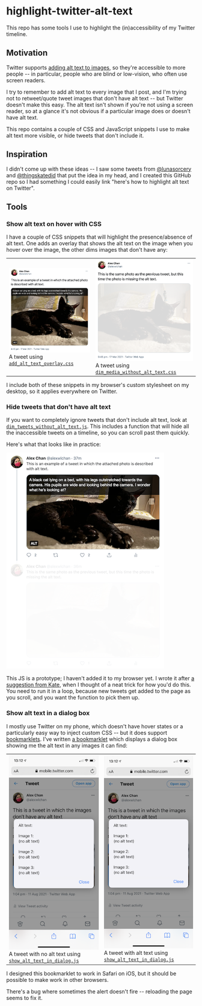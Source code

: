 # highlight-twitter-alt-text

This repo has some tools I use to highlight the (in)accessibility of my Twitter timeline.



## Motivation

Twitter supports [adding alt text to images](https://help.twitter.com/en/using-twitter/picture-descriptions), so they're accessible to more people -- in particular, people who are blind or low-vision, who often use screen readers.

I try to remember to add alt text to every image that I post, and I'm trying not to retweet/quote tweet images that don't have alt text -- but Twitter doesn't make this easy.
The alt text isn't shown if you're not using a screen reader, so at a glance it's not obvious if a particular image does or doesn't have alt text.

This repo contains a couple of CSS and JavaScript snippets I use to make alt text more visible, or hide tweets that don't include it.



## Inspiration

I didn't come up with these ideas -- I saw some tweets from [@lunasorcery](https://twitter.com/lunasorcery) and [@thingskatedid](https://twitter.com/thingskatedid) that put the idea in my head, and I created this GitHub repo so I had something I could easily link "here's how to highlight alt text on Twitter".



## Tools

### Show alt text on hover with CSS

I have a couple of CSS snippets that will highlight the presence/absence of alt text.
One adds an overlay that shows the alt text on the image when you hover over the image, the other dims images that don't have any:

<table>
  <tr>
    <td>
      <img src="tweet_with_alt_text_shown.png" alt="Screenshot of a tweet with an image. At the top of the image, there's a black overlay with white text showing the alt text for the image.">
      A tweet using <a href="add_alt_text_overlay.css"><code>add_alt_text_overlay.css</code></a>
    </td>
    <td>
      <img src="tweet_without_alt_text_with_dimmed_image.png" alt="Screenshot of a tweet with an image.  The image has been heavily dimmed, so it's mostly white.">
      A tweet using <a href="dim_media_without_alt_text.css"><code>dim_media_without_alt_text.css</code></a>
    </td>
  </tr>
</table>

I include both of these snippets in my browser's custom stylesheet on my desktop, so it applies everywhere on Twitter.

### Hide tweets that don't have alt text

If you want to completely ignore tweets that don't include alt text, look at [`dim_tweets_without_alt_text.js`](dim_tweets_without_alt_text.js).
This includes a function that will hide all the inaccessible tweets on a timeline, so you can scroll past them quickly.

Here's what that looks like in practice:

<img src="thread_with_dimmed_tweet.png" alt="A thread with two tweets. Both tweets have a photo of a black cat; the first tweet is shown with an alt text overlay, the second is heavily dimmed, so it's practically illegible.">

This JS is a prototype; I haven't added it to my browser yet.
I wrote it after [a suggestion from Kate](https://twitter.com/thingskatedid/status/1371990357441835013), when I thought of a neat trick for how you'd do this.
You need to run it in a loop, because new tweets get added to the page as you scroll, and you want the function to pick them up.

### Show alt text in a dialog box

I mostly use Twitter on my phone, which doesn't have hover states or a particularly easy way to inject custom CSS -- but it does support [bookmarklets](https://en.wikipedia.org/wiki/Bookmarklet).
I've written [a bookmarklet](show_alt_text_in_dialog.js) which displays a dialog box showing me the alt text in any images it can find:

<table>
  <tr>
    <td>
      <img src="screenshots/dialog_without_alt_text.png" alt="Screenshot of mobile web browser with a dialog box saying 'Alt text. Image 1: (no alt text). Image 2: (no alt text). Image 3: (no alt text).">
      A tweet with no alt text using <a href="show_alt_text_in_dialog.js"><code>show_alt_text_in_dialog.js</code></a>
    </td>
    <td>
      <img src="screenshots/dialog_without_alt_text.png" alt="Screenshot of mobile web browser with a dialog box saying 'Alt text. Image 1 … Image 2 … Image 3' followed by several sentences of description. There's a scroll bar showing the alert continues off the bottom.">
      A tweet with alt text using <a href="show_alt_text_in_dialog.js"><code>show_alt_text_in_dialog.js</code></a>
    </td>
  </tr>
</table>

I designed this bookmarklet to work in Safari on iOS, but it should be possible to make work in other browsers.

There's a bug where sometimes the alert doesn't fire -- reloading the page seems to fix it.
